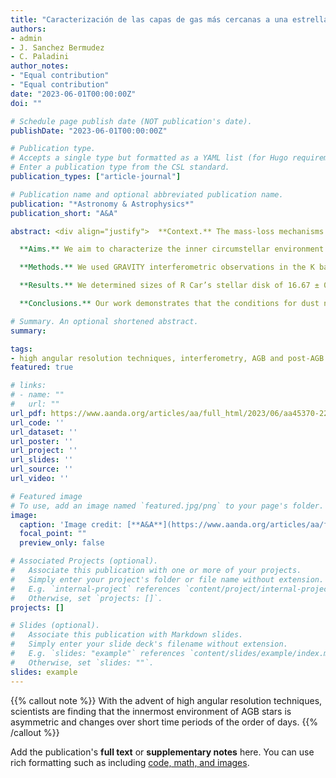 ```yaml
---
title: "Caracterización de las capas de gas más cercanas a una estrella AGB"
authors:
- admin
- J. Sanchez Bermudez
- C. Paladini
author_notes:
- "Equal contribution"
- "Equal contribution"
date: "2023-06-01T00:00:00Z"
doi: ""

# Schedule page publish date (NOT publication's date).
publishDate: "2023-06-01T00:00:00Z"

# Publication type.
# Accepts a single type but formatted as a YAML list (for Hugo requirements).
# Enter a publication type from the CSL standard.
publication_types: ["article-journal"]

# Publication name and optional abbreviated publication name.
publication: "*Astronomy & Astrophysics*"
publication_short: "A&A"

abstract: <div align="justify">  **Context.** The mass-loss mechanisms in M-type asymptotic giant branch (AGB) stars are still not well understood; these include, in particular,   the formation of dust-driven winds from the innermost gaseous layers around these stars. One way to understand the gas-dust interaction in these regions and its impact on the  mass-loss mechanisms is through the analysis of high-resolution observations of the stellar surface and its closest environment.

  **Aims.** We aim to characterize the inner circumstellar environment (~3 R*) of the M-type Mira star R Car in the near-infrared at different phases of a pulsation period.

  **Methods.** We used GRAVITY interferometric observations in the K band obtained during two different epochs over 2018. Those data were analyzed using parametric models and image reconstruction of both the pseudo-continuum and the CO band heads observed. The reported data are the highest angular resolution observations on the source in the K band.

  **Results.** We determined sizes of R Car’s stellar disk of 16.67 ± 0.05 mas (3.03 au) in January 2018 and 14.84 ± 0.06 mas (2.70 au) in February, 2018, respectively. From our physical model, we determined temperatures and size ranges for the innermost CO layer detected around R Car. The derived column density of the CO is in the ~9.18×1018–1×1019 cm−2 range, which is sufficient to permit dust nucleation and the formation of stable dust-driven winds. We find that magnesium composites, Mg2SiO4 and MgSiO3, have temperatures and condensation distances consistent with the ones obtained for the CO layer model and pure-line reconstructed images, which are the dust types most likely to be responsible for wind formation. Our reconstructed images show evidence of asymmetrical and inhomogeneous structures, which might trace a complex and perhaps clumpy structure of the CO molecule distribution.

  **Conclusions.** Our work demonstrates that the conditions for dust nucleation and thus for initialising dust-driven winds in M-type AGB stars are met in R Car, and we identify magnesium composites as the most probable candidates. We find structural changes between two observing epochs (which are separated by ~10% of the full pulsation period of the star) and evidence of the effects of asymmetries and clumpiness. This observational evidence is crucial to constraining the role of convection and pulsation in M-type stars. </div>

# Summary. An optional shortened abstract.
summary: 

tags:
- high angular resolution techniques, interferometry, AGB and post-AGB stars, winds, outflows, atmospheres
featured: true

# links:
# - name: ""
#   url: ""
url_pdf: https://www.aanda.org/articles/aa/full_html/2023/06/aa45370-22/aa45370-22.html
url_code: ''
url_dataset: ''
url_poster: ''
url_project: ''
url_slides: ''
url_source: ''
url_video: ''

# Featured image
# To use, add an image named `featured.jpg/png` to your page's folder. 
image:
  caption: 'Image credit: [**A&A**](https://www.aanda.org/articles/aa/full_html/2023/06/aa45370-22/F9.html)'
  focal_point: ""
  preview_only: false

# Associated Projects (optional).
#   Associate this publication with one or more of your projects.
#   Simply enter your project's folder or file name without extension.
#   E.g. `internal-project` references `content/project/internal-project/index.md`.
#   Otherwise, set `projects: []`.
projects: []

# Slides (optional).
#   Associate this publication with Markdown slides.
#   Simply enter your slide deck's filename without extension.
#   E.g. `slides: "example"` references `content/slides/example/index.md`.
#   Otherwise, set `slides: ""`.
slides: example
---
```


{{% callout note %}}
With the advent of high angular resolution techniques, scientists are finding that the innermost environment of AGB stars is asymmetric and changes over short time periods of the order of days. 
{{% /callout %}}


Add the publication's **full text** or **supplementary notes** here. You can use rich formatting such as including [code, math, and images](https://docs.hugoblox.com/content/writing-markdown-latex/).
